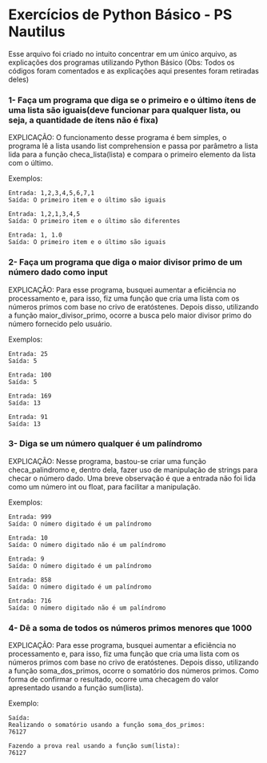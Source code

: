# Exercícios de Python Básico - PS Nautilus

Esse arquivo foi criado no intuito concentrar em um único arquivo, as explicações dos programas utilizando Python Básico
(Obs: Todos os códigos foram comentados e as explicações aqui presentes foram retiradas deles)

### 1- Faça um programa que diga se o primeiro e o último ítens de uma lista são iguais(deve funcionar para qualquer lista, ou seja, a quantidade de ítens não é fixa)

EXPLICAÇÃO:
O funcionamento desse programa é bem simples, o programa lê a lista
usando list comprehension e passa por parâmetro a lista lida para a
função checa_lista(lista) e compara o primeiro elemento da lista com
o último.

Exemplos:

    Entrada: 1,2,3,4,5,6,7,1
    Saída: O primeiro item e o último são iguais

    Entrada: 1,2,1,3,4,5
    Saída: O primeiro item e o último são diferentes

    Entrada: 1, 1.0
    Saída: O primeiro item e o último são iguais



### 2- Faça um programa que diga o maior divisor primo de um número dado como input

EXPLICAÇÃO:
Para esse programa, busquei aumentar a eficiência no processamento
e, para isso, fiz uma função que cria uma lista com os números primos
com base no crivo de eratóstenes. Depois disso, utilizando a função
maior_divisor_primo, ocorre a busca pelo maior divisor primo do número
fornecido pelo usuário.

Exemplos:

    Entrada: 25
    Saída: 5

    Entrada: 100
    Saída: 5

    Entrada: 169
    Saída: 13

    Entrada: 91
    Saída: 13



### 3- Diga se um número qualquer é um palíndromo

EXPLICAÇÃO:
Nesse programa, bastou-se criar uma função checa_palindromo e, dentro
dela, fazer uso de manipulação de strings para checar o número dado.
Uma breve observação é que a entrada não foi lida como um número int
ou float, para facilitar a manipulação.

Exemplos:

    Entrada: 999
    Saída: O número digitado é um palíndromo

    Entrada: 10
    Saída: O número digitado não é um palíndromo

    Entrada: 9
    Saída: O número digitado é um palíndromo

    Entrada: 858
    Saída: O número digitado é um palíndromo

    Entrada: 716
    Saída: O número digitado não é um palíndromo



### 4- Dê a soma de todos os números primos menores que 1000

EXPLICAÇÃO:
Para esse programa, busquei aumentar a eficiência no processamento
e, para isso, fiz uma função que cria uma lista com os números primos
com base no crivo de eratóstenes. Depois disso, utilizando a função
soma_dos_primos, ocorre o somatório dos números primos. Como forma
de confirmar o resultado, ocorre uma checagem do valor apresentado
usando a função sum(lista). 

Exemplo:

    Saída:
    Realizando o somatório usando a função soma_dos_primos:
    76127

    Fazendo a prova real usando a função sum(lista):
    76127